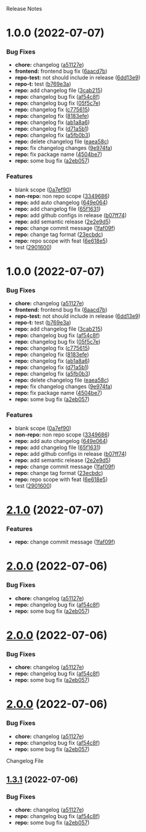 Release Notes

# 1.0.0 (2022-07-07)


### Bug Fixes

* **chore:** changelog ([a51127e](https://github.com/jayeshchoudhary/semantic-release-practice/commit/a51127ed03ed40d0c05d155901ec44cbeea0efa7))
* **frontend:** frontend bug fix ([6aacd7b](https://github.com/jayeshchoudhary/semantic-release-practice/commit/6aacd7b1fb6b72e203ddb9a8ab02d72dcec0b3f2))
* **repo-test:** not should include in release ([6dd13e9](https://github.com/jayeshchoudhary/semantic-release-practice/commit/6dd13e9defbf26513610a12e7b45c15342c4922e))
* **repo-t:** test ([b769e3a](https://github.com/jayeshchoudhary/semantic-release-practice/commit/b769e3a3b1b52a5ec4b795a3f69f5a9f6e0043a4))
* **repo:** add changelog file ([3cab215](https://github.com/jayeshchoudhary/semantic-release-practice/commit/3cab215379898591f4255b473be645bdef74ca19))
* **repo:** changelog bug fix ([af54c8f](https://github.com/jayeshchoudhary/semantic-release-practice/commit/af54c8f6b758d2d63395cf2d7a7138452c8282b9))
* **repo:** changelog bug fix ([05f5c7e](https://github.com/jayeshchoudhary/semantic-release-practice/commit/05f5c7e3ae02c19d4ca61ca93a828070826229cf))
* **repo:** changelog fix ([c775615](https://github.com/jayeshchoudhary/semantic-release-practice/commit/c77561547acd98f870264470a988733ccbfd0a3c))
* **repo:** changelog fix ([8183efe](https://github.com/jayeshchoudhary/semantic-release-practice/commit/8183efe9265e54bdca11412d41908fcf46f3b4c0))
* **repo:** changelog fix ([ab1a8a6](https://github.com/jayeshchoudhary/semantic-release-practice/commit/ab1a8a6b8dedf54c8ea6280d5d78f9d25e8446e7))
* **repo:** changelog fix ([d71a5b1](https://github.com/jayeshchoudhary/semantic-release-practice/commit/d71a5b182d47a1462d34cd2a94cca0c3b0d3dd32))
* **repo:** changelog fix ([a5fb0b3](https://github.com/jayeshchoudhary/semantic-release-practice/commit/a5fb0b366614e9040cf0017f2d1bf92714ab1355))
* **repo:** delete changelog file ([eaea58c](https://github.com/jayeshchoudhary/semantic-release-practice/commit/eaea58c501306a80a7633fa8ff80a2c5a09262e6))
* **repo:** fix changelog changes ([9e974fa](https://github.com/jayeshchoudhary/semantic-release-practice/commit/9e974faf5a50800c2e05fbe54e6cc87116547809))
* **repo:** fix package name ([4504be7](https://github.com/jayeshchoudhary/semantic-release-practice/commit/4504be73a162c0bc335a81e7790f687cb1560796))
* **repo:** some bug fix ([a2eb057](https://github.com/jayeshchoudhary/semantic-release-practice/commit/a2eb0570f6bc111306e2b5425c3b14f9d170e7a7))


### Features

* blank scope ([0a7ef90](https://github.com/jayeshchoudhary/semantic-release-practice/commit/0a7ef90eb8e5369d231cfe8ca385cf4810cdb9f7))
* **non-repo:** non repo scope ([3349686](https://github.com/jayeshchoudhary/semantic-release-practice/commit/3349686abad4271e24450e18cb594283ecfc3887))
* **repo:** add auto changelog ([649e064](https://github.com/jayeshchoudhary/semantic-release-practice/commit/649e064c0ee0ff160e78a66304f8aa59644837ca))
* **repo:** add changelog file ([65f1631](https://github.com/jayeshchoudhary/semantic-release-practice/commit/65f1631269d3016ece605dd34ad202fe8f44d720))
* **repo:** add github configs in release ([b07ff74](https://github.com/jayeshchoudhary/semantic-release-practice/commit/b07ff744927164b068e93d3d54a482a4a9447678))
* **repo:** add semantic release ([2e2e9d5](https://github.com/jayeshchoudhary/semantic-release-practice/commit/2e2e9d5ee259b646fb681adee669b6c3f63e1465))
* **repo:** change commit message ([1faf09f](https://github.com/jayeshchoudhary/semantic-release-practice/commit/1faf09f63c69479af702676a8612616dfc80907a))
* **repo:** change tag format ([23ecbdc](https://github.com/jayeshchoudhary/semantic-release-practice/commit/23ecbdc53628a0f658931991b618e8118f2109af))
* **repo:** repo scope with feat ([6e618e5](https://github.com/jayeshchoudhary/semantic-release-practice/commit/6e618e5fed6bf39a9bd9ba07ef8c286c5a386547))
* test ([2901600](https://github.com/jayeshchoudhary/semantic-release-practice/commit/29016008a007a313cdd50df98c6c87c3505aba47))

# 1.0.0 (2022-07-07)


### Bug Fixes

* **chore:** changelog ([a51127e](https://github.com/jayeshchoudhary/semantic-release-practice/commit/a51127ed03ed40d0c05d155901ec44cbeea0efa7))
* **frontend:** frontend bug fix ([6aacd7b](https://github.com/jayeshchoudhary/semantic-release-practice/commit/6aacd7b1fb6b72e203ddb9a8ab02d72dcec0b3f2))
* **repo-test:** not should include in release ([6dd13e9](https://github.com/jayeshchoudhary/semantic-release-practice/commit/6dd13e9defbf26513610a12e7b45c15342c4922e))
* **repo-t:** test ([b769e3a](https://github.com/jayeshchoudhary/semantic-release-practice/commit/b769e3a3b1b52a5ec4b795a3f69f5a9f6e0043a4))
* **repo:** add changelog file ([3cab215](https://github.com/jayeshchoudhary/semantic-release-practice/commit/3cab215379898591f4255b473be645bdef74ca19))
* **repo:** changelog bug fix ([af54c8f](https://github.com/jayeshchoudhary/semantic-release-practice/commit/af54c8f6b758d2d63395cf2d7a7138452c8282b9))
* **repo:** changelog bug fix ([05f5c7e](https://github.com/jayeshchoudhary/semantic-release-practice/commit/05f5c7e3ae02c19d4ca61ca93a828070826229cf))
* **repo:** changelog fix ([c775615](https://github.com/jayeshchoudhary/semantic-release-practice/commit/c77561547acd98f870264470a988733ccbfd0a3c))
* **repo:** changelog fix ([8183efe](https://github.com/jayeshchoudhary/semantic-release-practice/commit/8183efe9265e54bdca11412d41908fcf46f3b4c0))
* **repo:** changelog fix ([ab1a8a6](https://github.com/jayeshchoudhary/semantic-release-practice/commit/ab1a8a6b8dedf54c8ea6280d5d78f9d25e8446e7))
* **repo:** changelog fix ([d71a5b1](https://github.com/jayeshchoudhary/semantic-release-practice/commit/d71a5b182d47a1462d34cd2a94cca0c3b0d3dd32))
* **repo:** changelog fix ([a5fb0b3](https://github.com/jayeshchoudhary/semantic-release-practice/commit/a5fb0b366614e9040cf0017f2d1bf92714ab1355))
* **repo:** delete changelog file ([eaea58c](https://github.com/jayeshchoudhary/semantic-release-practice/commit/eaea58c501306a80a7633fa8ff80a2c5a09262e6))
* **repo:** fix changelog changes ([9e974fa](https://github.com/jayeshchoudhary/semantic-release-practice/commit/9e974faf5a50800c2e05fbe54e6cc87116547809))
* **repo:** fix package name ([4504be7](https://github.com/jayeshchoudhary/semantic-release-practice/commit/4504be73a162c0bc335a81e7790f687cb1560796))
* **repo:** some bug fix ([a2eb057](https://github.com/jayeshchoudhary/semantic-release-practice/commit/a2eb0570f6bc111306e2b5425c3b14f9d170e7a7))


### Features

* blank scope ([0a7ef90](https://github.com/jayeshchoudhary/semantic-release-practice/commit/0a7ef90eb8e5369d231cfe8ca385cf4810cdb9f7))
* **non-repo:** non repo scope ([3349686](https://github.com/jayeshchoudhary/semantic-release-practice/commit/3349686abad4271e24450e18cb594283ecfc3887))
* **repo:** add auto changelog ([649e064](https://github.com/jayeshchoudhary/semantic-release-practice/commit/649e064c0ee0ff160e78a66304f8aa59644837ca))
* **repo:** add changelog file ([65f1631](https://github.com/jayeshchoudhary/semantic-release-practice/commit/65f1631269d3016ece605dd34ad202fe8f44d720))
* **repo:** add github configs in release ([b07ff74](https://github.com/jayeshchoudhary/semantic-release-practice/commit/b07ff744927164b068e93d3d54a482a4a9447678))
* **repo:** add semantic release ([2e2e9d5](https://github.com/jayeshchoudhary/semantic-release-practice/commit/2e2e9d5ee259b646fb681adee669b6c3f63e1465))
* **repo:** change commit message ([1faf09f](https://github.com/jayeshchoudhary/semantic-release-practice/commit/1faf09f63c69479af702676a8612616dfc80907a))
* **repo:** change tag format ([23ecbdc](https://github.com/jayeshchoudhary/semantic-release-practice/commit/23ecbdc53628a0f658931991b618e8118f2109af))
* **repo:** repo scope with feat ([6e618e5](https://github.com/jayeshchoudhary/semantic-release-practice/commit/6e618e5fed6bf39a9bd9ba07ef8c286c5a386547))
* test ([2901600](https://github.com/jayeshchoudhary/semantic-release-practice/commit/29016008a007a313cdd50df98c6c87c3505aba47))

# [2.1.0](https://github.com/jayeshchoudhary/semantic-release-practice/compare/v2.0.0...v2.1.0) (2022-07-07)


### Features

* **repo:** change commit message ([1faf09f](https://github.com/jayeshchoudhary/semantic-release-practice/commit/1faf09f63c69479af702676a8612616dfc80907a))

# [2.0.0](https://github.com/jayeshchoudhary/semantic-release-practice/compare/v1.3.0...v2.0.0) (2022-07-06)


### Bug Fixes

* **chore:** changelog ([a51127e](https://github.com/jayeshchoudhary/semantic-release-practice/commit/a51127ed03ed40d0c05d155901ec44cbeea0efa7))
* **repo:** changelog bug fix ([af54c8f](https://github.com/jayeshchoudhary/semantic-release-practice/commit/af54c8f6b758d2d63395cf2d7a7138452c8282b9))
* **repo:** some bug fix ([a2eb057](https://github.com/jayeshchoudhary/semantic-release-practice/commit/a2eb0570f6bc111306e2b5425c3b14f9d170e7a7))

# [2.0.0](https://github.com/jayeshchoudhary/semantic-release-practice/compare/v1.3.0...v2.0.0) (2022-07-06)


### Bug Fixes

* **chore:** changelog ([a51127e](https://github.com/jayeshchoudhary/semantic-release-practice/commit/a51127ed03ed40d0c05d155901ec44cbeea0efa7))
* **repo:** changelog bug fix ([af54c8f](https://github.com/jayeshchoudhary/semantic-release-practice/commit/af54c8f6b758d2d63395cf2d7a7138452c8282b9))
* **repo:** some bug fix ([a2eb057](https://github.com/jayeshchoudhary/semantic-release-practice/commit/a2eb0570f6bc111306e2b5425c3b14f9d170e7a7))

# [2.0.0](https://github.com/jayeshchoudhary/semantic-release-practice/compare/v1.3.0...v2.0.0) (2022-07-06)


### Bug Fixes

* **chore:** changelog ([a51127e](https://github.com/jayeshchoudhary/semantic-release-practice/commit/a51127ed03ed40d0c05d155901ec44cbeea0efa7))
* **repo:** changelog bug fix ([af54c8f](https://github.com/jayeshchoudhary/semantic-release-practice/commit/af54c8f6b758d2d63395cf2d7a7138452c8282b9))
* **repo:** some bug fix ([a2eb057](https://github.com/jayeshchoudhary/semantic-release-practice/commit/a2eb0570f6bc111306e2b5425c3b14f9d170e7a7))

Changelog File

## [1.3.1](https://github.com/jayeshchoudhary/semantic-release-practice/compare/v1.3.0...v1.3.1) (2022-07-06)


### Bug Fixes

* **chore:** changelog ([a51127e](https://github.com/jayeshchoudhary/semantic-release-practice/commit/a51127ed03ed40d0c05d155901ec44cbeea0efa7))
* **repo:** changelog bug fix ([af54c8f](https://github.com/jayeshchoudhary/semantic-release-practice/commit/af54c8f6b758d2d63395cf2d7a7138452c8282b9))
* **repo:** some bug fix ([a2eb057](https://github.com/jayeshchoudhary/semantic-release-practice/commit/a2eb0570f6bc111306e2b5425c3b14f9d170e7a7))
